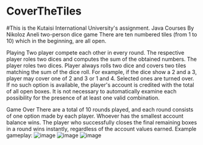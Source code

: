 # CoverTheTiles
#This is the Kutaisi International University's assignment. Java Courses By Nikoloz Aneli
two-person dice game
There are ten numbered tiles (from 1 to 10) which in the beginning, are all open.

Playing
Two player compete each other in every round. The respective player roles two dices
and computes the sum of the obtained numbers. The player roles two dices. Player always
rolls two dice and covers two tiles matching the sum of the dice roll. For example, if 
the dice show a 2 and a 3, player may cover one of 2 and 3 or 1 and 4. Selected ones are
turned over. If no such option is available, the player's account is credited with the total 
of all open boxes. It is not necessary to automatically examine each possibility for the 
presence of at least one valid combination.

Game Over
There are a total of 10 rounds played, and each round consists of one option made by each player.
Whoever has the smallest account balance wins. The player who successfully closes the final 
remaining boxes in a round wins instantly, regardless of the account values earned.
Example gameplay: 
![image](https://user-images.githubusercontent.com/77580098/218199626-6af5f006-c098-4422-8f40-7f775d02643b.png)
![image](https://user-images.githubusercontent.com/77580098/218199735-0c5e87d4-ace6-4a42-8b08-5144fa62c177.png)
![image](https://user-images.githubusercontent.com/77580098/218199785-96b6fd02-c9bd-450a-a516-c03901594d0e.png)


